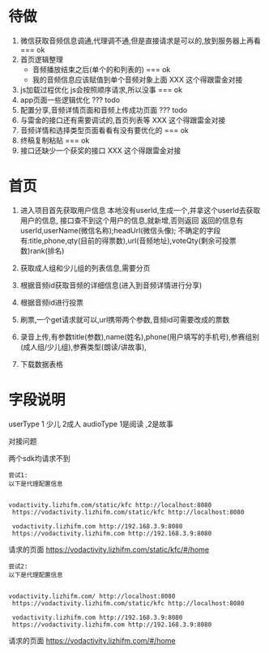 # 待做

1. 微信获取音频信息调通,代理调不通,但是直接请求是可以的,放到服务器上再看  === ok 
2. 首页逻辑整理
    * 音频播放结束之后(单个的和列表的) === ok
    * 我的音频信息应该赋值到单个音频对象上面 XXX 这个得跟雷金对接
3. js加载过程优化 js会按照顺序请求,所以没事  === ok
4. app页面一些逻辑优化  ??? todo
5. 配置分享,音频详情页面和音频上传成功页面   ??? todo
6. 与雷金的接口还有需要调试的,首页列表等  XXX 这个得跟雷金对接
7. 音频详情和选择类型页面看看有没有要优化的   === ok
8. 终稿复制粘贴    === ok
9. 接口还缺少一个获奖的接口  XXX 这个得跟雷金对接

# 首页

1. 进入项目首先获取用户信息
    本地没有userId,生成一个,并拿这个userId去获取用户的信息,
    接口查不到这个用户的信息,就新增,否则返回
    返回的信息有userId,userName(微信名称);headUrl(微信头像);
    不确定的字段有:title,phone,qty(目前的得票数),url(音频地址),voteQty(剩余可投票数)rank(排名)
2. 获取成人组和少儿组的列表信息,需要分页

3. 根据音频id获取音频的详细信息(进入到音频详情进行分享)

4. 根据音频id进行投票

5. 刷票,一个get请求就可以,url携带两个参数,音频id可需要改成的票数

6. 录音上传,有参数title(参数),name(姓名),phone(用户填写的手机号),参赛组别(成人组/少儿组),参赛类型(朗读/讲故事),

7. 下载数据表格







#  字段说明
   userType 1 少儿 2成人
   audioType 1是阅读 ,2是故事



   对接问题

   两个sdk均请求不到
   

    尝试1:
    以下是代理配置信息

   ```

   vodactivity.lizhifm.com/static/kfc http://localhost:8080
    https://vodactivity.lizhifm.com/static/kfc http://localhost:8080

    vodactivity.lizhifm.com http://192.168.3.9:8080
    https://vodactivity.lizhifm.com http://192.168.3.9:8080

   ```

   请求的页面
   https://vodactivity.lizhifm.com/static/kfc/#/home


    尝试2:
    以下是代理配置信息

   ```

   vodactivity.lizhifm.com/ http://localhost:8080
    https://vodactivity.lizhifm.com/static/kfc http://localhost:8080

    vodactivity.lizhifm.com http://192.168.3.9:8080
    https://vodactivity.lizhifm.com http://192.168.3.9:8080

   ```

   请求的页面
   https://vodactivity.lizhifm.com/#/home

